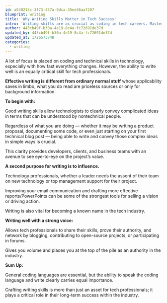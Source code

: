 ```yaml
---
id: a530213c-3f73-457a-9dca-35ee36aaf207
blueprint: writing
title: 'Why Writing Skills Matter in Tech Success'
intro: 'Writing skills are as crucial as coding in tech careers. Master clear communication to convey ideas, influence decisions, and build authority.'
author: 443cb49f-b30a-4e19-8c4a-fc72691de37d
updated_by: 443cb49f-b30a-4e19-8c4a-fc72691de37d
updated_at: 1726573748
categories:
  - writing
---
```

A lot of focus is placed on coding and technical skills in technology, especially with how fast everything changes. However, the ability to write well is an equally critical skill for tech professionals.

**Effective writing is different from ordinary normal stuff** whose applicability saves in limbo, what you do read are priceless sources or only for background information.

**To begin with:**

Good writing skills allow technologists to clearly convey complicated ideas in terms that can be understood by nontechnical people.

Regardless of what you are doing — whether it may be writing a product proposal, documenting some code, or even just starting on your first technical blog post — being able to write and convey those complex ideas in simple ways is crucial.

This clarity provides developers, clients, and business teams with an avenue to see eye-to-eye on the project’s value.

**A second purpose for writing is to influence.**

Technology professionals, whether a leader needs the assent of their team on new technology or top management support for their project.

Improving your email communication and drafting more effective reports/PowerPoints can be some of the strongest tools for selling a vision or driving action.

Writing is also vital for becoming a known name in the tech industry.

**Writing well with a strong voice:**

Allows tech professionals to share their skills, prove their authority, and network by blogging, contributing to open-source projects, or participating in forums.

Gives you volume and places you at the top of the pile as an authority in the industry.

**Sum Up:**

General coding languages are essential, but the ability to speak the coding language and write clearly carries equal importance.

Crafting writing skills is more than just an asset for tech professionals; it plays a critical role in their long-term success within the industry.
